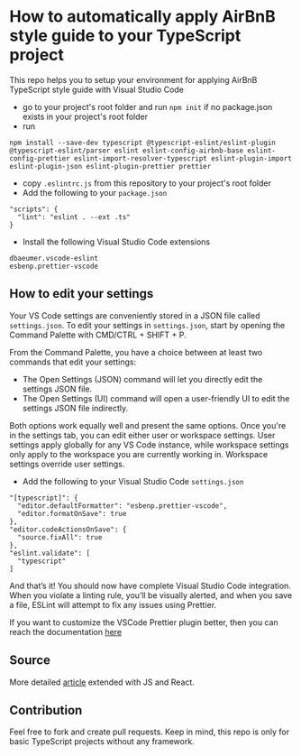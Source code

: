 # How to automatically apply AirBnB style guide to your TypeScript project

This repo helps you to setup your environment for applying AirBnB TypeScript style guide with Visual Studio Code

- go to your project's root folder and run `npm init` if no package.json exists in your project's root folder
- run
```shell script
npm install --save-dev typescript @typescript-eslint/eslint-plugin @typescript-eslint/parser eslint eslint-config-airbnb-base eslint-config-prettier eslint-import-resolver-typescript eslint-plugin-import eslint-plugin-json eslint-plugin-prettier prettier
```
- copy `.eslintrc.js` from this repository to your project's root folder
- Add the following to your `package.json`
```text
"scripts": {
  "lint": "eslint . --ext .ts"
}
```

- Install the following Visual Studio Code extensions
```text
dbaeumer.vscode-eslint
esbenp.prettier-vscode
```

## How to edit your settings

Your VS Code settings are conveniently stored in a JSON file called `settings.json`.
To edit your settings in `settings.json`,
start by opening the Command Palette with CMD/CTRL + SHIFT + P.

From the Command Palette, you have a choice between at least two commands that edit your settings:
- The Open Settings (JSON) command will let you directly edit the settings JSON file.
- The Open Settings (UI) command will open a user-friendly UI to edit the settings JSON file indirectly.

Both options work equally well and present the same options.
Once you're in the settings tab, you can edit either user or workspace settings.
User settings apply globally for any VS Code instance,
while workspace settings only apply to the workspace you are currently working in.
Workspace settings override user settings.

- Add the following to your Visual Studio Code `settings.json`
```text
"[typescript]": {
  "editor.defaultFormatter": "esbenp.prettier-vscode",
  "editor.formatOnSave": true
},
"editor.codeActionsOnSave": {
  "source.fixAll": true
},
"eslint.validate": [
  "typescript"
]
```

And that’s it! 
You should now have complete Visual Studio Code integration.
When you violate a linting rule, you’ll be visually alerted, and when you save a file,
ESLint will attempt to fix any issues using Prettier.

If you want to customize the VSCode Prettier plugin better,
then you can reach the documentation [here](https://marketplace.visualstudio.com/items?itemName=dbaeumer.vscode-eslint)

## Source

More detailed [article](https://levelup.gitconnected.com/setting-up-eslint-with-prettier-typescript-and-visual-studio-code-d113bbec9857)
extended with JS and React.

## Contribution

Feel free to fork and create pull requests. Keep in mind, this repo is only for basic TypeScript projects
without any framework.
